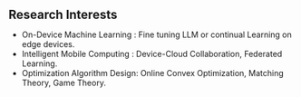 <h2 id="research" style="margin: 5px 0px 5px;">Research Interests</h2>

- On-Device Machine Learning : Fine tuning LLM or continual Learning on edge devices.
- Intelligent Mobile Computing : Device-Cloud Collaboration, Federated Learning.
- Optimization Algorithm Design: Online Convex Optimization, Matching Theory, Game Theory.
